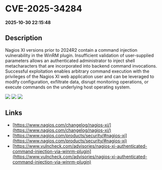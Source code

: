 # CVE-2025-34284

**2025-10-30 22:15:48**

## Description
Nagios XI versions prior to 2024R2 contain a command injection vulnerability in the WinRM plugin. Insufficient validation of user-supplied parameters allows an authenticated administrator to inject shell metacharacters that are incorporated into backend command invocations. Successful exploitation enables arbitrary command execution with the privileges of the Nagios XI web application user and can be leveraged to modify configuration, exfiltrate data, disrupt monitoring operations, or execute commands on the underlying host operating system.

![](https://img.shields.io/static/v1?label=Score&message=9.4&color=red)
![](https://img.shields.io/static/v1?label=Severity&message=CRITICAL&color=red)
![](https://img.shields.io/static/v1?label=CWE&message=RCE&color=green)

## Links
- [https://www.nagios.com/changelog/nagios-xi/](https://www.nagios.com/changelog/nagios-xi/)
- [https://www.nagios.com/products/security/#nagios-xi](https://www.nagios.com/products/security/#nagios-xi)
- [https://www.vulncheck.com/advisories/nagios-xi-authenticated-command-injection-via-winrm-plugin](https://www.vulncheck.com/advisories/nagios-xi-authenticated-command-injection-via-winrm-plugin)
